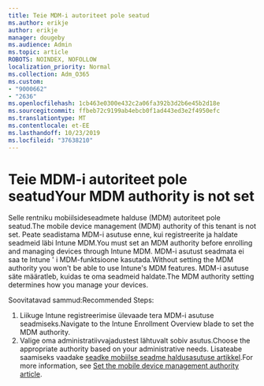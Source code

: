 ```yaml
---
title: Teie MDM-i autoriteet pole seatud
ms.author: erikje
author: erikje
manager: dougeby
ms.audience: Admin
ms.topic: article
ROBOTS: NOINDEX, NOFOLLOW
localization_priority: Normal
ms.collection: Adm_O365
ms.custom:
- "9000662"
- "2636"
ms.openlocfilehash: 1cb463e0300e432c2a06fa392b3d2b6e45b2d18e
ms.sourcegitcommit: ffbeb72c9199ab4ebcb0f1ad443ed3e2f4950efc
ms.translationtype: MT
ms.contentlocale: et-EE
ms.lasthandoff: 10/23/2019
ms.locfileid: "37638210"
---
```

# <a name="your-mdm-authority-is-not-set"></a><span data-ttu-id="14ea6-102">Teie MDM-i autoriteet pole seatud</span><span class="sxs-lookup"><span data-stu-id="14ea6-102">Your MDM authority is not set</span></span>

<span data-ttu-id="14ea6-103">Selle rentniku mobiilsideseadmete halduse (MDM) autoriteet pole seatud.</span><span class="sxs-lookup"><span data-stu-id="14ea6-103">The mobile device management (MDM) authority of this tenant is not set.</span></span> <span data-ttu-id="14ea6-104">Peate seadistama MDM-i asutuse enne, kui registreerite ja haldate seadmeid läbi Intune MDM.</span><span class="sxs-lookup"><span data-stu-id="14ea6-104">You must set an MDM authority before enrolling and managing devices through Intune MDM.</span></span> <span data-ttu-id="14ea6-105">MDM-i asutust seadmata ei saa te Intune ' i MDM-funktsioone kasutada.</span><span class="sxs-lookup"><span data-stu-id="14ea6-105">Without setting the MDM authority you won't be able to use Intune's MDM features.</span></span> <span data-ttu-id="14ea6-106">MDM-i asutuse säte määratleb, kuidas te oma seadmeid haldate.</span><span class="sxs-lookup"><span data-stu-id="14ea6-106">The MDM authority setting determines how you manage your devices.</span></span>

<span data-ttu-id="14ea6-107">Soovitatavad sammud:</span><span class="sxs-lookup"><span data-stu-id="14ea6-107">Recommended Steps:</span></span>
1. <span data-ttu-id="14ea6-108">Liikuge Intune registreerimise ülevaade tera MDM-i asutuse seadmiseks.</span><span class="sxs-lookup"><span data-stu-id="14ea6-108">Navigate to the Intune Enrollment Overview blade to set the MDM authority.</span></span>
2. <span data-ttu-id="14ea6-109">Valige oma administratiivvajadustest lähtuvalt sobiv asutus.</span><span class="sxs-lookup"><span data-stu-id="14ea6-109">Choose the appropriate authority based on your administrative needs.</span></span> <span data-ttu-id="14ea6-110">Lisateabe saamiseks vaadake [seadke mobiilse seadme haldusasutuse artikkel](https://docs.microsoft.com/intune/mdm-authority-set).</span><span class="sxs-lookup"><span data-stu-id="14ea6-110">For more information, see [Set the mobile device management authority article](https://docs.microsoft.com/intune/mdm-authority-set).</span></span>